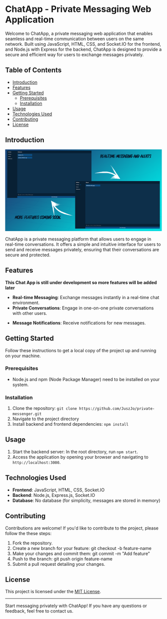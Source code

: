 # ChatApp - Private Messaging Web Application

Welcome to ChatApp, a private messaging web application that enables seamless and real-time communication between users on the same network. Built using JavaScript, HTML, CSS, and Socket.IO for the frontend, and Node.js with Express for the backend, ChatApp is designed to provide a secure and efficient way for users to exchange messages privately.

## Table of Contents

- [Introduction](#introduction)
- [Features](#features)
- [Getting Started](#getting-started)
  - [Prerequisites](#prerequisites)
  - [Installation](#installation)
- [Usage](#usage)
- [Technologies Used](#technologies-used)
- [Contributing](#contributing)
- [License](#license)

## Introduction
![ChatApp](./docs/proj5.png)

ChatApp is a private messaging platform that allows users to engage in real-time conversations. It offers a simple and intuitive interface for users to send and receive messages privately, ensuring that their conversations are secure and protected.

## Features

**This Chat App is still under development so more features will be added later**

- **Real-time Messaging**: Exchange messages instantly in a real-time chat environment.
- **Private Conversations**: Engage in one-on-one private conversations with other users.
<!-- - **User Authentication**: Secure user registration and login system. -->
<!-- - **Online Status**: View the online status of other users. -->
- **Message Notifications**: Receive notifications for new messages.
<!-- - **Emojis and Attachments**: Send emojis and attachments in messages. -->

## Getting Started

Follow these instructions to get a local copy of the project up and running on your machine.

### Prerequisites

- Node.js and npm (Node Package Manager) need to be installed on your system.

### Installation

1. Clone the repository: `git clone https://github.com/JuszJo/private-messenger.git`
2. Navigate to the project directory
3. Install backend and frontend dependencies: `npm install`

## Usage

1. Start the backend server: In the root directory, run `npm start`.
2. Access the application by opening your browser and navigating to `http://localhost:3000`.

## Technologies Used

- **Frontend**: JavaScript, HTML, CSS, Socket.IO
- **Backend**: Node.js, Express.js, Socket.IO
- **Database**: No database (for simplicity, messages are stored in memory)

## Contributing

Contributions are welcome! If you'd like to contribute to the project, please follow the these steps:

1. Fork the repository.
2. Create a new branch for your feature: git checkout -b feature-name
3. Make your changes and commit them: git commit -m "Add feature"
4. Push to the branch: git push origin feature-name
5. Submit a pull request detailing your changes.

## License

This project is licensed under the [MIT License](LICENSE).

---

Start messaging privately with ChatApp! If you have any questions or feedback, feel free to contact us.